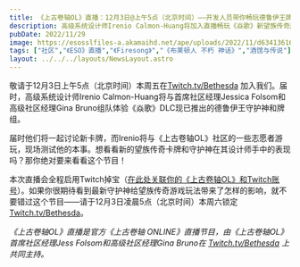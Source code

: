 ```yaml
---
title: 《上古卷轴OL》直播：12月3日@上午5点（北京时间）——开发人员带你畅玩德鲁伊王牌组
description: 高级系统设计师Irenio Calmon-Huang将加入直播畅玩《焱歌》新望族传奇牌组中的一些卡牌！
pubDate: 2022/11/29
image: https://esosslfiles-a.akamaihd.net/ape/uploads/2022/11/d63413616ae7ced739fe32c558727d6b.jpg
tags: ["社区","《ESO》直播","《Firesong》","《布莱顿人 不朽 神话》","酒馆与传说"]
layout: ../../../layouts/NewsLayout.astro
---
```


敬请于12月3日上午5点（北京时间）本周五在[Twitch.tv/Bethesda](https://www.twitch.tv/Bethesda) 加入我们。届时，高级系统设计师Irenio
Calmon-Huang将与首席社区经理Jessica Folsom和高级社区经理Gina Bruno组队体验《焱歌》DLC现已推出的德鲁伊王守护神和牌组。

届时他们将一起讨论新卡牌，而Irenio将与《上古卷轴OL》社区的一些志愿者游玩，现场测试他的本事。想看看新的望族传奇卡牌和守护神在其设计师手中的表现吗？那你绝对要来看看这个节目！

本次直播会全程启用Twitch掉宝（[在此处关联你的《上古卷轴OL》和Twitch账号](https://help.elderscrollsonline.com/app/answers/detail/a_id/41809/)）。如果你很期待看到最新守护神给望族传奇游戏玩法带来了怎样的影响，就不要错过这个节目——请于12月3日凌晨5点（北京时间）本周六锁定[Twitch.tv/Bethesda](https://www.twitch.tv/Bethesda)。

_《上古卷轴OL》直播是官方《上古卷轴 ONLINE》直播节目，由《上古卷轴OL》首席社区经理Jess Folsom和高级社区经理Gina Bruno在_
[_Twitch.tv/Bethesda_](https://www.twitch.tv/bethesda) _上共同主持。_
